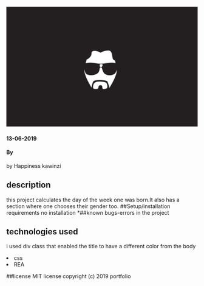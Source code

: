 ![Alt text](image/img1.jpg?raw=true "enjoy")
#### 13-06-2019
#### By 
by Happiness kawinzi 
## description
this project calculates the day of the week one was born.It also has a section where one chooses their gender too.
##Setup/installation requirements
no installation
*##known bugs-errors in the project
## technologies used
<p> i used div class that enabled the title to have a different color from the body
 <li>css</li>
 <li>REA

 ##license
 MIT license
 copyright (c) 2019 portfolio

